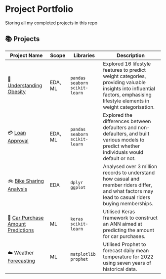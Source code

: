 # Project Portfolio
Storing all my completed projects in this repo

## 📚 Projects
| Project Name | Scope | Libraries | Description |
|---|---|---|---| 
|🏃 [Understanding Obesity](https://github.com/Deuellau/Projects/blob/main/Understanding%20Obesity/Understanding%20Obesity%20(Prediction).ipynb) | EDA, ML | `pandas` `seaborn` `scikit-learn` |  Explored 16 lifestyle features to predict weight categories, providing valuable insights into influential factors, emphasising lifestyle elements in weight categorisation. |
|💳 [Loan Approval](https://github.com/Deuellau/Projects/tree/main/Loan%20Approval) | EDA, ML | `pandas` `seaborn` `scikit-learn` | Explored the differences between defaulters and non-defaulters, and built various models to predict whether individuals would default or not. |
|🚲 [Bike Sharing Analysis](https://htmlpreview.github.io/?https://github.com/Deuellau/Projects/blob/main/Bike%20Sharing%20Analysis/Bike%20Sharing%20Analysis.html) | EDA | `dplyr` `ggplot` | Analysed over 3 million records to understand how casual and member riders differ, and what factors may lead to casual riders buying memberships.|
|🚗 [Car Purchase Amount Predictions](https://github.com/Deuellau/Projects/blob/main/Car%20Purchase%20Amount%20Predictions/Car%20Purchase%20Amount%20Predictions.ipynb) | ML | `keras` `scikit-learn` | Utilised Keras framework to construct an ANN aimed at predicting the amount for car purchases. |
| ☁️ [Weather Forecasting](https://github.com/Deuellau/Projects/blob/main/Weather%20Forecasting/Weather%20Forecasting.ipynb) | ML | `matplotlib` `prophet` |Utilised Prophet to forecast daily mean temperature for 2022 using seven years of historical data. |]
<br>
